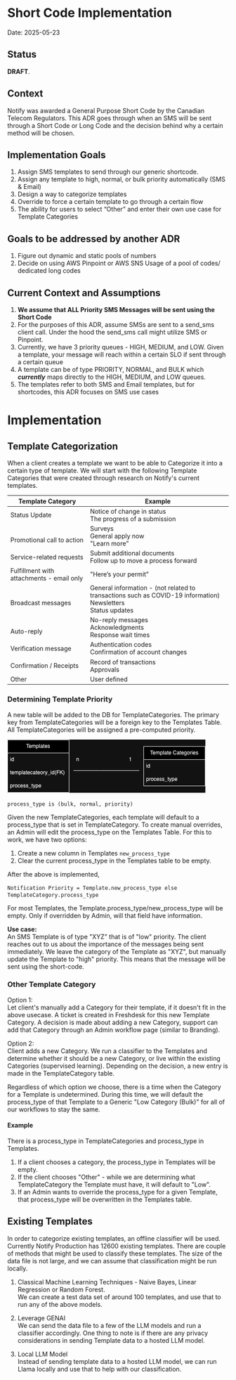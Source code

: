 # Short Code Implementation

Date: 2025-05-23

## Status

**DRAFT**.

## Context

Notify was awarded a General Purpose Short Code by the Canadian Telecom Regulators. This ADR goes through when an SMS will be sent through a Short Code or Long Code and the decision behind why a certain method will be chosen.

## Implementation Goals
1. Assign SMS templates to send through our generic shortcode.
1. Assign any template to high, normal, or bulk priority automatically (SMS & Email)
1. Design a way to categorize templates
1. Override to force a certain template to go through a certain flow
1. The ability for users to select “Other” and enter their own use case for Template Categories

## Goals to be addressed by another ADR
1. Figure out dynamic and static pools of numbers
1. Decide on using AWS Pinpoint or AWS SNS
Usage of a pool of codes/ dedicated long codes

## Current Context and Assumptions

1. **We assume that ALL Priority SMS Messages will be sent using the Short Code**
1. For the purposes of this ADR, assume SMSs are sent to a send_sms client call. Under the hood the send_sms call might utilize SMS or Pinpoint.
1. Currently, we have 3 priority queues - HIGH, MEDIUM, and LOW. Given a template, your message will reach within a certain SLO if sent through a certain queue
1. A template can be of type PRIORITY, NORMAL, and BULK which ***currently*** maps directly to the HIGH, MEDIUM, and LOW queues. 
1. The templates refer to both SMS and Email templates, but for shortcodes, this ADR focuses on SMS use cases

# Implementation

## Template Categorization

When a client creates a template we want to be able to Categorize it into a certain type of template. We will start with the following Template Categories that were created through research on Notify's current templates.

| Template Category | Example  |
| ----------------- | -------- |
| Status Update | Notice of change in status<br>The progress of a submission |
| <br>Promotional call to action | Surveys<br>General apply now<br>"Learn more" |
| Service-related requests | Submit additional documents<br>Follow up to move a process forward |
| Fulfillment with attachments - email only | "Here’s your permit" |
| <br>Broadcast messages | General information - (not related to transactions such as COVID-19 information)<br>Newsletters<br>Status updates |
| <br>Auto-reply | No-reply messages<br>Acknowledgments<br>Response wait times |
| Verification message | Authentication codes <br>Confirmation of account changes |
| Confirmation / Receipts | Record of transactions<br>Approvals |
| Other | User defined |

### Determining Template Priority
A new table will be added to the DB for TemplateCategories. The primary key from TemplateCategories will be a foreign key to the Templates Table. All TemplateCategories will be assigned a pre-computed priority.

<!-- ![Potential ERD](https://raw.githubusercontent.com/cds-snc/notification-adr/records/diagrams/2024-05-23.scalability.short-code-implementation/ERD.jpg?raw=true "Potential ERD") -->

![Potential ERD](../records/diagrams/2024-05-23.scalability.short-code-implementation/ERD.jpg?raw=true "Potential ERD")

```
process_type is (bulk, normal, priority)
```

Given the new TemplateCategories, each template will default to a process_type that is set in TemplateCategory. To create manual overrides, an Admin will edit the process_type on the Templates Table. For this to work, we have two options:
1. Create a new column in Templates `new_process_type`
2. Clear the current process_type in the Templates table to be empty.

After the above is implemented,
```
Notification Priority = Template.new_process_type else TemplateCategory.process_type
```
For most Templates, the Template.process_type/new_process_type will be empty. Only if overridden by Admin, will that field have information.

**Use case:**  
An SMS Template is of type "XYZ" that is of "low" priority. The client reaches out to us about the importance of the messages being sent immediately. We leave the category of the Template as "XYZ", but manually update the Template to "high" priority. This means that the message will be sent using the short-code.


### Other Template Category

Option 1:  
Let client's manually add a Category for their template, if it doesn't fit in the above usecase. A ticket is created in Freshdesk for this new Template Category. A decision is made about adding a new Category, support can add that Category through an Admin workflow page (similar to Branding).

Option 2:  
Client adds a new Category. We run a classifier to the Templates and determine whether it should be a new Category, or live within the existing Categories (supervised learning). Depending on the decision, a new entry is made in the TemplateCategory table.

Regardless of which option we choose, there is a time when the Category for a Template is undetermined. During this time, we will default the process_type of that Template to a Generic "Low Category (Bulk)" for all of our workflows to stay the same.

#### Example
There is a process_type in TemplateCategories and process_type in Templates.

1. If a client chooses a category, the process_type in Templates will be empty.
1. If the client chooses "Other" - while we are determining what TemplateCategory the Template must have, it will default to "Low".
1. If an Admin wants to override the process_type for a given Template, that process_type will be overwritten in the Templates table.


## Existing Templates

In order to categorize existing templates, an offline classifier will be used. Currently Notify Production has 12600 existing templates. There are couple of methods that might be used to classify these templates. The size of the data file is not large, and we can assume that classification might be run locally.

1. Classical Machine Learning Techniques - Naive Bayes, Linear Regression or Random Forest.  
   We can create a test data set of around 100 templates, and use that to run any of the above models.

1. Leverage GENAI  
   We can send the data file to a few of the LLM models and run a classifier accordingly. One thing to note is if there are any privacy considerations in sending Template data to a hosted LLM model. 

1. Local LLM Model  
   Instead of sending template data to a hosted LLM model, we can run Llama locally and use that to help with our classification.


